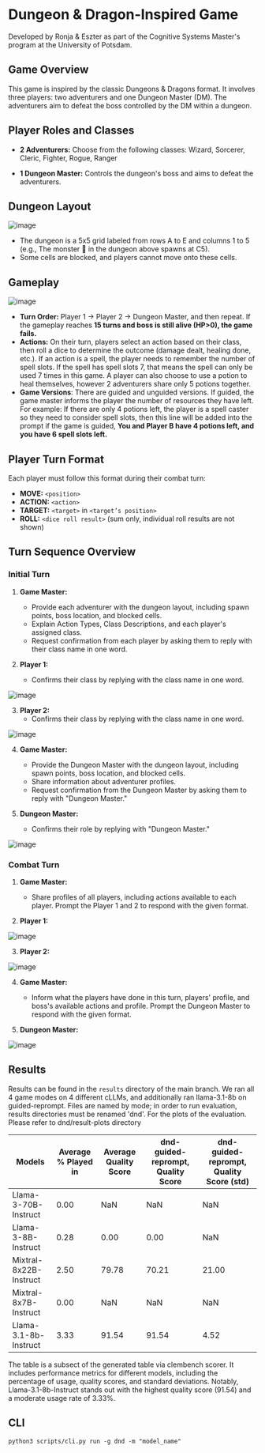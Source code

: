 # Dungeon & Dragon-Inspired Game

Developed by Ronja & Eszter as part of the Cognitive Systems Master's program at the University of Potsdam.

## Game Overview

This game is inspired by the classic Dungeons & Dragons format. It involves three players: two adventurers and one Dungeon Master (DM). The adventurers aim to defeat the boss controlled by the DM within a dungeon.

## Player Roles and Classes

- **2 Adventurers:** Choose from the following classes: Wizard, Sorcerer, Cleric, Fighter, Rogue, Ranger

- **1 Dungeon Master:** Controls the dungeon's boss and aims to defeat the adventurers.

## Dungeon Layout
![image](https://github.com/user-attachments/assets/b505b939-042d-40a2-b790-8847b2286657)

- The dungeon is a 5x5 grid labeled from rows A to E and columns 1 to 5 (e.g., The monster 👾 in the dungeon above spawns at C5).
- Some cells are blocked, and players cannot move onto these cells.

## Gameplay

![image](https://github.com/user-attachments/assets/57859768-240e-48a8-b000-6eadd4d01b90)
- **Turn Order:** Player 1 → Player 2 → Dungeon Master, and then repeat. If the gameplay reaches **15 turns and boss is still alive (HP>0), the game fails.**
- **Actions:** On their turn, players select an action based on their class, then roll a dice to determine the outcome (damage dealt, healing done, etc.). If an action is a spell, the player needs to remember the number of spell slots. If the spell has spell slots 7, that means the spell can only be used 7 times in this game. A player can also choose to use a potion to heal themselves, however 2 adventurers share only 5 potions together.
- **Game Versions**: There are guided and unguided versions. If guided, the game master informs the player the number of resources they have left. For example: If there are only 4 potions left, the player is a spell caster so they need to consider spell slots, then this line will be added into the prompt if the game is guided, **You and Player B have 4 potions left, and you have 6 spell slots left.**

## Player Turn Format

Each player must follow this format during their combat turn:

- **MOVE:** `<position>`
- **ACTION:** `<action>`
- **TARGET:** `<target>` in `<target’s position>`
- **ROLL:** `<dice roll result>` (sum only, individual roll results are not shown)

## Turn Sequence Overview

### Initial Turn

1. **Game Master:**
   - Provide each adventurer with the dungeon layout, including spawn points, boss location, and blocked cells.
   - Explain Action Types, Class Descriptions, and each player's assigned class.
   - Request confirmation from each player by asking them to reply with their class name in one word.

2. **Player 1:**
   - Confirms their class by replying with the class name in one word.
   
![image](https://github.com/user-attachments/assets/46de4089-02e8-482e-84a4-bdd50fbea52c)

3. **Player 2:**
   - Confirms their class by replying with the class name in one word.
   
![image](https://github.com/user-attachments/assets/bdbed675-f5d2-4c12-8b82-8e85e694dfca)


4. **Game Master:**
   - Provide the Dungeon Master with the dungeon layout, including spawn points, boss location, and blocked cells.
   - Share information about adventurer profiles.
   - Request confirmation from the Dungeon Master by asking them to reply with "Dungeon Master."

5. **Dungeon Master:**
   - Confirms their role by replying with "Dungeon Master."

![image](https://github.com/user-attachments/assets/3141c3bb-0fa6-4616-8475-2853d25d7b43)

### Combat Turn
1. **Game Master:**
   - Share profiles of all players, including actions available to each player. Prompt the Player 1 and 2 to respond with the given format.

2. **Player 1:**

![image](https://github.com/user-attachments/assets/14186fe4-9f05-48ee-b312-d55ed6ae520e)


3. **Player 2:**

![image](https://github.com/user-attachments/assets/7e66c27f-a37c-4037-91d8-28116055d592)

4. **Game Master:**
   - Inform what the players have done in this turn, players' profile, and boss's available actions and profile. Prompt the Dungeon Master to respond with the given format.

3. **Dungeon Master:**

![image](https://github.com/user-attachments/assets/c7826dbd-bbdb-4654-815a-01d2d883d3cc)

## Results

Results can be found in the `results` directory of the main branch. We ran all 4 game modes on 4 different cLLMs, and additionally ran llama-3.1-8b on guided-reprompt. Files are named by mode; in order to run evaluation, results directories must be renamed 'dnd'. 
For the plots of the evaluation. Please refer to dnd/result-plots directory

| Models                | Average % Played in | Average Quality Score | dnd-guided-reprompt, Quality Score | dnd-guided-reprompt, Quality Score (std) |
|-----------------------|---------------------|-----------------------|------------------------------------|------------------------------------------|
| Llama-3-70B-Instruct   | 0.00                | NaN                   | NaN                                | NaN                                      |
| Llama-3-8B-Instruct    | 0.28                | 0.00                  | 0.00                               | NaN                                      |
| Mixtral-8x22B-Instruct | 2.50                | 79.78                 | 70.21                              | 21.00                                    |
| Mixtral-8x7B-Instruct  | 0.00                | NaN                   | NaN                                | NaN                                      |
| Llama-3.1-8b-Instruct  | 3.33                | 91.54                 | 91.54                              | 4.52                                     |

The table is a subsect of the generated table via clembench scorer. It includes performance metrics for different models, including the percentage of usage, quality scores, and standard deviations. Notably, Llama-3.1-8b-Instruct stands out with the highest quality score (91.54) and a moderate usage rate of 3.33%.
## CLI

`python3 scripts/cli.py run -g dnd -m "model_name"`
